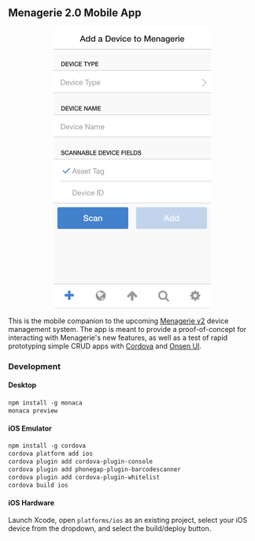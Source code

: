 ## Menagerie 2.0 Mobile App

<div style="text-align:center"><img src="menagerie-frontend.png"/></div>

This is the mobile companion to the upcoming [Menagerie v2] device management
system. The app is meant to provide a proof-of-concept for interacting with
Menagerie's new features, as well as a test of rapid prototyping simple CRUD
apps with [Cordova] and [Onsen UI].

[Menagerie v2]: https://github.com/goliatone/menagerie
[Cordova]: https://cordova.apache.org/
[Onsen UI]: https://onsen.io/

### Development

#### Desktop

```
npm install -g monaca
monaca preview
```

#### iOS Emulator

```
npm install -g cordova
cordova platform add ios
cordova plugin add cordova-plugin-console
cordova plugin add phonegap-plugin-barcodescanner
cordova plugin add cordova-plugin-whitelist
cordova build ios
```

#### iOS Hardware

Launch Xcode, open `platforms/ios` as an existing project, select your iOS 
device from the dropdown, and select the build/deploy button.
